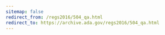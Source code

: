 ```yaml
---
sitemap: false 
redirect_from: /regs2016/504_qa.html 
redirect_to: https://archive.ada.gov/regs2016/504_qa.html 
---
```

